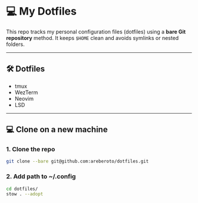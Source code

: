 # 💻 My Dotfiles

This repo tracks my personal configuration files (dotfiles) using a **bare Git repository** method. It keeps `$HOME` clean and avoids symlinks or nested folders.

---

## 🛠️ Dotfiles

* tmux
* WezTerm
* Neovim
* LSD

---

## 💻 Clone on a new machine

### 1. Clone the repo

```bash
git clone --bare git@github.com:areberoto/dotfiles.git
```
### 2. Add path to ~/.config

```bash
cd dotfiles/
stow . --adopt
```

